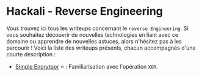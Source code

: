 # Hackali - Reverse Engineering

Vous trouvez ici tous les writeups concernant le `reverse Engineering`. Si vous souhaitez découvrir de nouvelles technologies en liant avec ce domaine ou apprendre de nouvelles astuces, alors n'hésitez pas à les parcourir ! Voici la liste des writeups présents, chacun accompagnés d'une courte description :

- [Simple Encrytpor](writeups/SimpleEncryptor/SimpleEncryptor.md) :star: : Familiarisation avec l'opération `XOR`.
